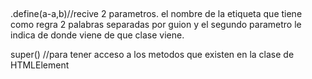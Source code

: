 ##
.define(a-a,b)//recive 2 parametros. el nombre de la etiqueta que tiene como regra 2 palabras separadas por guion y el segundo parametro le indica de donde viene de que clase viene.

super() //para tener acceso a los metodos que existen en la clase de HTMLElement